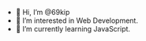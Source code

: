 - 👋 Hi, I’m @69kip
- 👀 I’m interested in Web Development.
- 🌱 I’m currently learning JavaScript.

<!---
69kip/69kip is a ✨ special ✨ repository because its `README.md` (this file) appears on your GitHub profile.
You can click the Preview link to take a look at your changes.
--->

